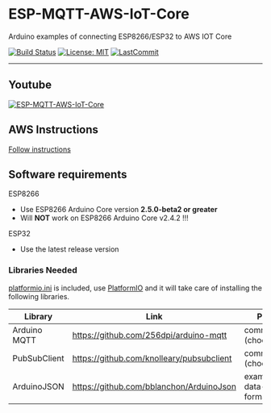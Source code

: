 # ESP-MQTT-AWS-IoT-Core
Arduino examples of connecting ESP8266/ESP32 to AWS IOT Core

[![Build Status](https://travis-ci.com/debsahu/ESP-MQTT-AWS-IoT-Core.svg?branch=master)](https://travis-ci.com/debsahu/ESP-MQTT-AWS-IoT-Core) [![License: MIT](https://img.shields.io/github/license/debsahu/ESP-MQTT-AWS-IoT-Core.svg)](https://opensource.org/licenses/MIT) [![LastCommit](https://img.shields.io/github/last-commit/debsahu/ESP-MQTT-AWS-IoT-Core.svg?style=social)](https://github.com/debsahu/ESP-MQTT-AWS-IoT-Core/commits/master)

----------------
## Youtube
[![ESP-MQTT-AWS-IoT-Core](https://img.youtube.com/vi/OzNlSk7VU68/0.jpg)](https://www.youtube.com/watch?v=OzNlSk7VU68)

## AWS Instructions

[Follow instructions](https://github.com/debsahu/ESP-MQTT-AWS-IoT-Core/tree/master/doc/README.md)

## Software requirements

ESP8266
- Use ESP8266 Arduino Core version **2.5.0-beta2 or greater**
- Will **NOT** work on ESP8266 Arduino Core v2.4.2 !!!

ESP32
- Use the latest release version

### Libraries Needed

[platformio.ini](https://github.com/debsahu/ESP-MQTT-AWS-IoT-Core/blob/master/platformio.ini) is included, use [PlatformIO](https://platformio.org/platformio-ide) and it will take care of installing the following libraries.

| Library                   | Link                                                       | Purpose                 |
|---------------------------|------------------------------------------------------------|-------------------------|
|Arduino MQTT               |https://github.com/256dpi/arduino-mqtt                      |communication (choose 1) |
|PubSubClient               |https://github.com/knolleary/pubsubclient                   |communication (choose 1) |
|ArduinoJSON                |https://github.com/bblanchon/ArduinoJson                    |example-data-formatting  |
